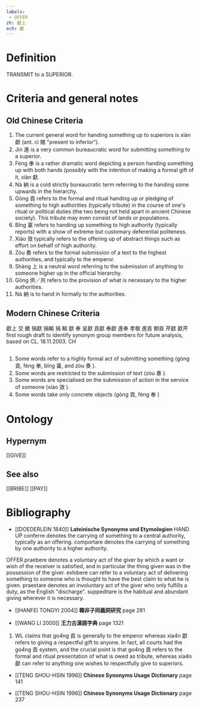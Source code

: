 ```yaml
---
labels: 
 - OFFER
zh: 獻上
och: 獻
---
```


# Definition
TRANSMIT to a SUPERIOR.
# Criteria and general notes
## Old Chinese Criteria
1. The current general word for handing something up to superiors is xiàn 獻 (ant. cì 賜 "present to inferior").
2. Jìn 進 is a very common bureaucratic word for submitting something to a superior.
3. Fèng 奉 is a rather dramatic word depicting a person handing something up with both hands (possibly with the intention of making a formal gift of it, xiàn 獻.
4. Nà 納 is a cold strictly bureaucratic term referring to the handing some upwards in the hierarchy.
5. Gòng 貢 refers to the formal and ritual handing up or pledging of something to high authorities (typically tribute) in the course of one's ritual or political duties (the two being not held apart in ancient Chinese society). This tribute may even consist of lands or populations.
6. Bǐng 稟 refers to handing up something to high authority (typically reports) with a show of extreme but customary deferential politeness.
7. Xiào 效 typically refers to the offering up of abstract things such as effort on behalf of high authority.
8. Zòu 奏 refers to the formal submission of a text to the highest authorities, and typically to the emperor.
9. Shàng 上 is a neutral word referring to the submission of anything to someone higher up in the official hierarchy.
10. Gōng 供／共 refers to the provision of what is necessary to the higher authorities.
11. Nà 納 is to hand in formally to the authorities.
## Modern Chinese Criteria
獻上
交
繳
捐獻
捐輸
捐
輸
獻
奉
呈獻
貢獻
奉獻
進奉
孝敬
進貢
朝貢
芹獻
獻芹
first rough draft to identify synonym group members for future analysis, based on CL. 18.11.2003. CH
## 
1. Some words refer to a highly formal act of submitting something (gòng 貢, fèng 奉, bǐng 稟, and zòu 奏 ).
2. Some words are restricted to the submission of text (zòu 奏 ).
3. Some words are specialised on the submission of action in the service of someone (xiào 效 ).
4. Some words take only concrete objects (gòng 貢, fèng 奉 )
# Ontology

## Hypernym
[[GIVE]]
## See also
[[BRIBE]]
[[PAY]]
# Bibliography
- [[DOEDERLEIN 1840]]
**Lateinische Synonyme und Etymologien** 
HAND UP
conferre denotes the carrying of something to a central authority, typically as an offering.
comportare denotes the carrying of something by one authority to a higher authority.

OFFER
praebere denotes a voluntary act of the giver by which a want or wish of the receiver is satisfied, and in particular the thing given was in the possession of the giver.
exhibere can refer to a voluntary act of delivering something to someone who is thought to have the best claim to what he is given.
praestare denotes an involuntary act of the giver who only fulfills a duty, as the English "discharge".
suppeditare is the habitual and abundant giving wherever it is necessary.
- [[HANFEI TONGYI 2004]]
**韓非子同義詞研究** page 281

- [[WANG LI 2000]]
**王力古漢語字典** page 1321
1. WL claims that go4ng 貢 is generally to the emperor whereas xia4n 獻 refers to giving a respectful gift to anyone.  In fact, all courts had the go4ng 貢 system, and the crucial point is that go4ng 貢 refers to the formal and ritual presentation of what is owed as tribute, whereas xia4n 獻 can refer to anything one wishes to respectfully give to superiors.
- [[TENG SHOU-HSIN 1996]]
**Chinese Synonyms Usage Dictionary** page 141

- [[TENG SHOU-HSIN 1996]]
**Chinese Synonyms Usage Dictionary** page 237
